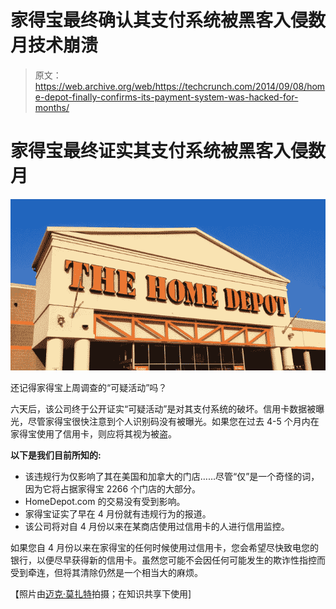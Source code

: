 # 家得宝最终确认其支付系统被黑客入侵数月技术崩溃

> 原文：<https://web.archive.org/web/https://techcrunch.com/2014/09/08/home-depot-finally-confirms-its-payment-system-was-hacked-for-months/>

# 家得宝最终证实其支付系统被黑客入侵数月

![Screen Shot 2014-09-08 at 2.03.13 PM](img/a712a852af5f236f37a6555e9de5111f.png)

还记得家得宝上周调查的“可疑活动”吗？

六天后，该公司终于公开证实“可疑活动”是对其支付系统的破坏。信用卡数据被曝光，尽管家得宝很快注意到个人识别码没有被曝光。如果您在过去 4-5 个月内在家得宝使用了信用卡，则应将其视为被盗。

**以下是我们目前所知的:**

*   该违规行为仅影响了其在美国和加拿大的门店……尽管“仅”是一个奇怪的词，因为它将占据家得宝 2266 个门店的大部分。
*   HomeDepot.com 的交易没有受到影响。
*   家得宝证实了早在 4 月份就有违规行为的报道。
*   该公司将对自 4 月份以来在某商店使用过信用卡的人进行信用监控。

如果您自 4 月份以来在家得宝的任何时候使用过信用卡，您会希望尽快致电您的银行，以便尽早获得新的信用卡。虽然您可能不会因任何可能发生的欺诈性指控而受到牵连，但将其清除仍然是一个相当大的麻烦。

【照片由[迈克·莫扎特](https://web.archive.org/web/20221208234801/https://www.flickr.com/photos/jeepersmedia/14787599403/in/photolist-owJj7p-oNPX9T-oP6P5t-owBKGF-oP54Kb-oNPXAV-oi33FG-o1tKyQ-nHzhte-nZvMHA-obsq4C-ohTt1y-o1AWLg-ohTp4A-ohTssE-ohML88-o1zUSk-oi5oTV-nU7q2p-npie3T-ouLqzJ-ohMKUn-odtz4y-oM58AU-owB3dF-ouYtKZ-ouYtig-odtWRj-oNPX7i-oh1ou2-oeYuKL-nU6VNm-ozAjZA-ozwCRH-npiyaD-o1A7xV-ogXLQC-og3FKC-nFMNFi-ogJ4hc-nZw1FY-o9yvUY-ogJ1Kt-ogPJGs-npibRC-o6fekk-jNizDU-nU714W-obwsys-nU7oq8)拍摄；在知识共享下使用]